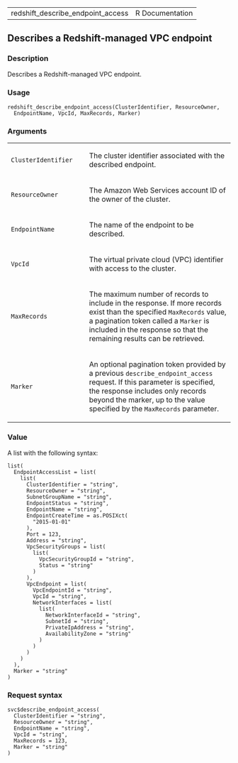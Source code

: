 <table style="width: 100%;">
<tbody>
<tr class="odd">
<td>redshift_describe_endpoint_access</td>
<td style="text-align: right;">R Documentation</td>
</tr>
</tbody>
</table>

## Describes a Redshift-managed VPC endpoint

### Description

Describes a Redshift-managed VPC endpoint.

### Usage

    redshift_describe_endpoint_access(ClusterIdentifier, ResourceOwner,
      EndpointName, VpcId, MaxRecords, Marker)

### Arguments

<table>
<colgroup>
<col style="width: 35%" />
<col style="width: 65%" />
</colgroup>
<tbody>
<tr class="odd">
<td><code
id="redshift_describe_endpoint_access_:_ClusterIdentifier">ClusterIdentifier</code></td>
<td><p>The cluster identifier associated with the described
endpoint.</p></td>
</tr>
<tr class="even">
<td><code
id="redshift_describe_endpoint_access_:_ResourceOwner">ResourceOwner</code></td>
<td><p>The Amazon Web Services account ID of the owner of the
cluster.</p></td>
</tr>
<tr class="odd">
<td><code
id="redshift_describe_endpoint_access_:_EndpointName">EndpointName</code></td>
<td><p>The name of the endpoint to be described.</p></td>
</tr>
<tr class="even">
<td><code
id="redshift_describe_endpoint_access_:_VpcId">VpcId</code></td>
<td><p>The virtual private cloud (VPC) identifier with access to the
cluster.</p></td>
</tr>
<tr class="odd">
<td><code
id="redshift_describe_endpoint_access_:_MaxRecords">MaxRecords</code></td>
<td><p>The maximum number of records to include in the response. If more
records exist than the specified <code>MaxRecords</code> value, a
pagination token called a <code>Marker</code> is included in the
response so that the remaining results can be retrieved.</p></td>
</tr>
<tr class="even">
<td><code
id="redshift_describe_endpoint_access_:_Marker">Marker</code></td>
<td><p>An optional pagination token provided by a previous
<code>describe_endpoint_access</code> request. If this parameter is
specified, the response includes only records beyond the marker, up to
the value specified by the <code>MaxRecords</code> parameter.</p></td>
</tr>
</tbody>
</table>

### Value

A list with the following syntax:

    list(
      EndpointAccessList = list(
        list(
          ClusterIdentifier = "string",
          ResourceOwner = "string",
          SubnetGroupName = "string",
          EndpointStatus = "string",
          EndpointName = "string",
          EndpointCreateTime = as.POSIXct(
            "2015-01-01"
          ),
          Port = 123,
          Address = "string",
          VpcSecurityGroups = list(
            list(
              VpcSecurityGroupId = "string",
              Status = "string"
            )
          ),
          VpcEndpoint = list(
            VpcEndpointId = "string",
            VpcId = "string",
            NetworkInterfaces = list(
              list(
                NetworkInterfaceId = "string",
                SubnetId = "string",
                PrivateIpAddress = "string",
                AvailabilityZone = "string"
              )
            )
          )
        )
      ),
      Marker = "string"
    )

### Request syntax

    svc$describe_endpoint_access(
      ClusterIdentifier = "string",
      ResourceOwner = "string",
      EndpointName = "string",
      VpcId = "string",
      MaxRecords = 123,
      Marker = "string"
    )
